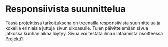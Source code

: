 <h1>Responsiivista suunnittelua</h1>

Tässä projektissa tarkoituksena on treenailla responsiivista suunnittelua ja kokeilla erinlaisia juttuja sivun ulkoasulle. Tulen päivittelemään sivua jatkossa kunhan aikaa löytyy.
Sivua voi testata ilman lataamista osoitteessa <a href="http://jounikononen.fi/sites/projekti1/main.html">Projekti1</a>
